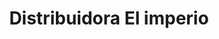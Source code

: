 ---
title: "Distribuidora El imperio"
url: /cholula-puebla/distribuidora-el-imperio/
shop: cosméticos
---